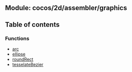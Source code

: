 ## Module: cocos/2d/assembler/graphics


<div class="table-of-content">
<h2> Table of contents </h2>


### Functions

- [arc](docs/zh/cocos-2d-assembler-graphics/Function/arc.md)
- [ellipse](docs/zh/cocos-2d-assembler-graphics/Function/ellipse.md)
- [roundRect](docs/zh/cocos-2d-assembler-graphics/Function/roundRect.md)
- [tesselateBezier](docs/zh/cocos-2d-assembler-graphics/Function/tesselateBezier.md)

</div>
